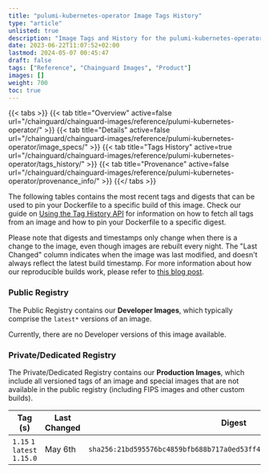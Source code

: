```yaml
---
title: "pulumi-kubernetes-operator Image Tags History"
type: "article"
unlisted: true
description: "Image Tags and History for the pulumi-kubernetes-operator Chainguard Image"
date: 2023-06-22T11:07:52+02:00
lastmod: 2024-05-07 00:45:47
draft: false
tags: ["Reference", "Chainguard Images", "Product"]
images: []
weight: 700
toc: true
---
```


{{< tabs >}}
{{< tab title="Overview" active=false url="/chainguard/chainguard-images/reference/pulumi-kubernetes-operator/" >}}
{{< tab title="Details" active=false url="/chainguard/chainguard-images/reference/pulumi-kubernetes-operator/image_specs/" >}}
{{< tab title="Tags History" active=true url="/chainguard/chainguard-images/reference/pulumi-kubernetes-operator/tags_history/" >}}
{{< tab title="Provenance" active=false url="/chainguard/chainguard-images/reference/pulumi-kubernetes-operator/provenance_info/" >}}
{{</ tabs >}}

The following tables contains the most recent tags and digests that can be used to pin your Dockerfile to a specific build of this image. Check our guide on [Using the Tag History API](/chainguard/chainguard-images/using-the-tag-history-api/) for information on how to fetch all tags from an image and how to pin your Dockerfile to a specific digest.

Please note that digests and timestamps only change when there is a change to the image, even though images are rebuilt every night. The "Last Changed" column indicates when the image was last modified, and doesn't always reflect the latest build timestamp. For more information about how our reproducible builds work, please refer to [this blog post](https://www.chainguard.dev/unchained/reproducing-chainguards-reproducible-image-builds).

### Public Registry
The Public Registry contains our **Developer Images**, which typically comprise the `latest*` versions of an image.

Currently, there are no Developer versions of this image available.

### Private/Dedicated Registry
The Private/Dedicated Registry contains our **Production Images**, which include all versioned tags of an image and special images that are not available in the public registry (including FIPS images and other custom builds).

| Tag (s)                       | Last Changed | Digest                                                                    |
|-------------------------------|--------------|---------------------------------------------------------------------------|
|  `1.15` `1` `latest` `1.15.0` | May 6th      | `sha256:21bd595576bc4859bfb688b717a0ed53ff415c6e6fc4c79219dee02820c55293` |

